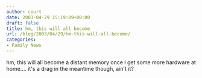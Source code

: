 ```yaml
---
author: court
date: 2003-04-29 15:19:09+00:00
draft: false
title: hm, this will all become
url: /blog/2003/04/29/hm-this-will-all-become/
categories:
- Family News
---
```


hm, this will all become a distant memory once I get some more hardware at home....  it's a drag in the meantime though, ain't it?
